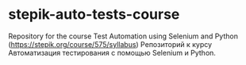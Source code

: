# stepik-auto-tests-course


Repository for the course Test Automation using Selenium and Python (https://stepik.org/course/575/syllabus)
Репозиторий к курсу Автоматизация тестирования с помощью Selenium и Python.
